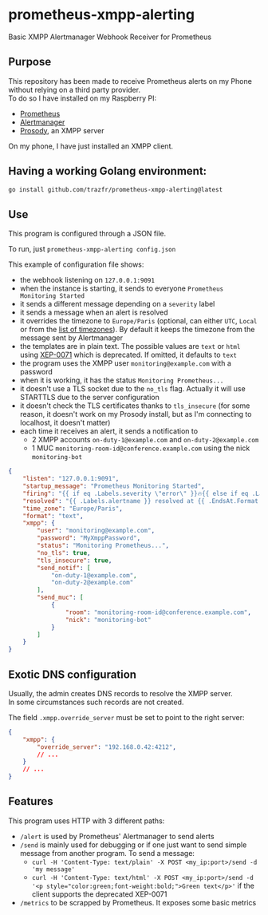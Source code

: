 # prometheus-xmpp-alerting

Basic XMPP Alertmanager Webhook Receiver for Prometheus

## Purpose

This repository has been made to receive Prometheus alerts on my Phone without relying on a third party provider.\
To do so I have installed on my Raspberry PI:

 - [Prometheus](https://prometheus.io/)
 - [Alertmanager](https://prometheus.io/docs/alerting/alertmanager/)
 - [Prosody](https://prosody.im/), an XMPP server

On my phone, I have just installed an XMPP client.

## Having a working Golang environment:

```bash
go install github.com/trazfr/prometheus-xmpp-alerting@latest
```

## Use

This program is configured through a JSON file.

To run, just `prometheus-xmpp-alerting config.json`

This example of configuration file shows:

 - the webhook listening on `127.0.0.1:9091`
 - when the instance is starting, it sends to everyone `Prometheus Monitoring Started`
 - it sends a different message depending on a `severity` label
 - it sends a message when an alert is resolved
 - it overrides the timezone to `Europe/Paris` (optional, can either `UTC`, `Local` or from the [list of timezones](https://en.wikipedia.org/wiki/List_of_tz_database_time_zones)). By default it keeps the timezone from the message sent by Alertmanager
 - the templates are in plain text. The possible values are `text` or `html` using [XEP-0071](https://xmpp.org/extensions/xep-0071.html) which is deprecated. If omitted, it defaults to `text`
 - the program uses the XMPP user `monitoring@example.com` with a password
 - when it is working, it has the status `Monitoring Prometheus...`
 - it doesn't use a TLS socket due to the `no_tls` flag. Actually it will use STARTTLS due to the server configuration
 - it doesn't check the TLS certificates thanks to `tls_insecure` (for some reason, it doesn't work on my Prosody install, but as I'm connecting to localhost, it doesn't matter)
 - each time it receives an alert, it sends a notification to
   - 2 XMPP accounts `on-duty-1@example.com` and `on-duty-2@example.com`
   - 1 MUC `monitoring-room-id@conference.example.com` using the nick `monitoring-bot`

```json
{
    "listen": "127.0.0.1:9091",
    "startup_message": "Prometheus Monitoring Started",
    "firing": "{{ if eq .Labels.severity \"error\" }}🔥{{ else if eq .Labels.severity \"warning\" }}💣{{ else }}💡{{ end }} Firing {{ .Labels.alertname }}\n{{ .Annotations.description }} since {{ .StartsAt.Format \"2006-01-02 15:04:05\" }}\n{{ .GeneratorURL }}",
    "resolved": "{{ .Labels.alertname }} resolved at {{ .EndsAt.Format \"2006-01-02 15:04:05\" }}",
    "time_zone": "Europe/Paris",
    "format": "text",
    "xmpp": {
        "user": "monitoring@example.com",
        "password": "MyXmppPassword",
        "status": "Monitoring Prometheus...",
        "no_tls": true,
        "tls_insecure": true,
        "send_notif": [
            "on-duty-1@example.com",
            "on-duty-2@example.com"
        ],
        "send_muc": [
            {
                "room": "monitoring-room-id@conference.example.com",
                "nick": "monitoring-bot"
            }
        ]
    }
}
```

## Exotic DNS configuration

Usually, the admin creates DNS records to resolve the XMPP server.\
In some circumstances such records are not created.

The field `.xmpp.override_server` must be set to point to the right server:

```json
{
    "xmpp": {
        "override_server": "192.168.0.42:4212",
        // ...
    }
    // ...
}
```

## Features

This program uses HTTP with 3 different paths:

 - `/alert` is used by Prometheus' Alertmanager to send alerts
 - `/send` is mainly used for debugging or if one just want to send simple message from another program. To send a message:
   - `curl -H 'Content-Type: text/plain' -X POST <my_ip:port>/send -d 'my message'`
   - `curl -H 'Content-Type: text/html' -X POST <my_ip:port>/send -d '<p style="color:green;font-weight:bold;">Green text</p>'` if the client supports the deprecated XEP-0071
 - `/metrics` to be scrapped by Prometheus. It exposes some basic metrics
